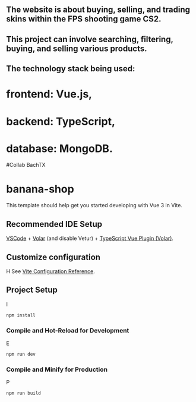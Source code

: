 ## The website is about buying, selling, and trading skins within the FPS shooting game CS2.
## This project can involve searching, filtering, buying, and selling various products.
## The technology stack being used:
#  frontend: Vue.js,
#  backend: TypeScript,
#  database: MongoDB.

#Collab BachTX
# banana-shop

This template should help get you started developing with Vue 3 in Vite.

## Recommended IDE Setup

[VSCode](https://code.visualstudio.com/) + [Volar](https://marketplace.visualstudio.com/items?itemName=Vue.volar) (and disable Vetur) + [TypeScript Vue Plugin (Volar)](https://marketplace.visualstudio.com/items?itemName=Vue.vscode-typescript-vue-plugin).

## Customize configuration
H
See [Vite Configuration Reference](https://vitejs.dev/config/).

## Project Setup
I
```sh
npm install
```

### Compile and Hot-Reload for Development
E
```sh
npm run dev
```

### Compile and Minify for Production
P
```sh
npm run build
```
